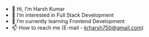 - 👋 Hi, I’m Harsh Kumar
- 👀 I’m interested in Full Stack Development
- 🌱 I’m currently learning Frontend Development
- 📫 How to reach me (E-mail - krharsh750@gmail.com)

<!---
HarshKr777/HarshKr777 is a ✨ special ✨ repository because its `README.md` (this file) appears on your GitHub profile.
You can click the Preview link to take a look at your changes.
--->
